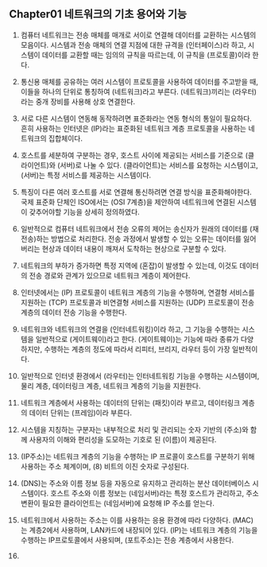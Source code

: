 ## Chapter01 네트워크의 기초 용어와 기능

1. 컴퓨터 네트워크는 전송 매체를 매개로 서이로 연결해 데이터를 교환하는 시스템의 모음이다. 시스템과 전송 매체의 연결 지점에 대한 규격을 (인터페이스)라 하고, 시스템이 데이터를 교환할 때는 임의의 규칙을 따르는데, 이 규칙을 (프로토콜)이라 한다.
   
2. 통신용 매체를 공유하는 여러 시스템이 프로토콜을 사용하여 데이터를 주고받을 때, 이들을 하나의 단위로 통칭하여 (네트워크)라고 부른다. (네트워크)끼리는 (라우터)라는 중개 장비를 사용해  상호 연결한다.
   
3. 서로 다른 시스템이 연동해 동작하려면 표준화라는 연동 형식의 통일이 필요하다. 흔히 사용하는 인터넷은 (IP)라는 표준화된 네트워크 계층 프로토콜을 사용하는 네트워크의 집합체이다.
   
4. 호스트를 세분하여 구분하는 경우, 호스트 사이에 제공되는 서비스를 기준으로 (클라이언트)와 (서버)로 나눌 수 있다. (클라이언트)는 서비스를 요청하는 시스템이고, (서버)는 특정 서비스를 제공하는 시스템이다.
   
5. 특징이 다른 여러 호스트를 서로 연결해 통신하려면 연결 방식을 표준화해야한다. 국제 표준화 단체인 ISO에서는 (OSI 7계층)을 제안하여 네트워크에 연결된 시스템이 갖추어야할 기능을 상세히 정의하였다.
   
6. 일반적으로 컴퓨터 네트워크에서 전송 오류의 제어는 송신자가 원래의 데이터를 (재전송)하는 방법으로 처리한다. 전송 과정에서 발생할 수 있는 오류는 데이터를 잃어버리는 현상과 데이터 내용이 깨져서 도착하는 현상으로 구분할 수 있다.
   
7. 네트워크의 부하가 증가하면 특정 지역에 (혼잡)이 발생할 수 있는데, 이것도 데이터의 전송 경로와 관계가 있으므로 네트워크 계층이 제어한다.
   
8. 인터넷에서는 (IP) 프로토콜이 네트워크 계층의 기능을 수행하며, 연결형 서비스를 지원하는 (TCP) 프로토콜과 비연결형 서비스를 지원하는 (UDP) 프로토콜이 전송 계층의 데이터 전송 기능을 수행한다.
   
9. 네트워크와 네트워크의 연결을 (인터네트워킹)이라 하고, 그 기능을 수행하는 시스템을 일반적으로 (게이트웨이)라고 한다. (게이트웨이)는 기능에 따라 종류가 다양하지만, 수행하는 계층의 정도에 따라서 리피터, 브리지, 라우터 등이 가장 일반적이다.
   
10. 일반적으로 인터넷 환경에서 (라우터)는 인터네트워킹 기능을 수행하는 시스템이며, 물리 계층, 데이터링크 계층, 네트워크 계층의 기능을 지원한다.
    
11. 네트워크 계층에서 사용하는 데이터의 단위는 (패킷)이라 부르고, 데이터링크 계층의 데이터 단위는 (프레임)이라 부른다.
    
12. 시스템을 지칭하는 구분자는 내부적으로 처리 및 관리되는 숫자 기반의 (주소)와 함께 사용자의 이해와 편리성을 도모하는 기호로 된 (이름)이 제공된다.
    
13. (IP주소)는 네트워크 계층의 기능을 수행하는 IP 프로콜이 호스트를 구분하기 위해 사용하는 주소 체계이며, (8) 비트의 이진 숫자로 구성된다.
    
14. (DNS)는 주소와 이름 정보 등을 자동으로 유지하고 관리하는 분산 데이터베이스 시스템이다. 호스트 주소와 이름 정보는 (네임서버)라는 특정 호스트가 관리하고, 주소 변환이 필요한 클라이언트는 (네임서버)에 요청해 IP 주소를 얻는다.
    
15. 네트워크에서 사용하는 주소는 이를 사용하는 응용 환경에 따라 다양하다. (MAC)는 계층2에서 사용하며, LAN카드에 내장되어 있다. (IP)는 네트워크 계층의 기능을 수행하는 IP프로토콜에서 사용되며, (포트주소)는 전송 계층에서 사용한다.
    
16. 